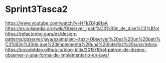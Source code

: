 # Sprint3Tasca2
https://www.youtube.com/watch?v=HFkZb1g8faA
https://es.wikipedia.org/wiki/Observer_(patr%C3%B3n_de_dise%C3%B1o)
https://refactoring.guru/es/design-patterns/observer/java/example#:~:text=Observer%20es%20un%20patr%C3%B3n%20de,que%20implementa%20una%20interfaz%20suscriptora.
https://picodotdev.github.io/blog-bitix/2015/10/el-patron-de-diseno-observer-y-una-forma-de-implementarlo-en-java/
